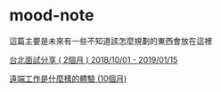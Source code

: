# mood-note

這篇主要是未來有一些不知道該怎麼規劃的東西會放在這裡

[台北面試分享 ( 2個月 )  2018/10/01 - 2019/01/15](https://github.com/twtrubiks/mood-note/tree/master/interview_20190117)

[遠端工作是什麼樣的體驗 (10個月)](https://github.com/twtrubiks/mood-note/tree/master/remote_working_experience)
